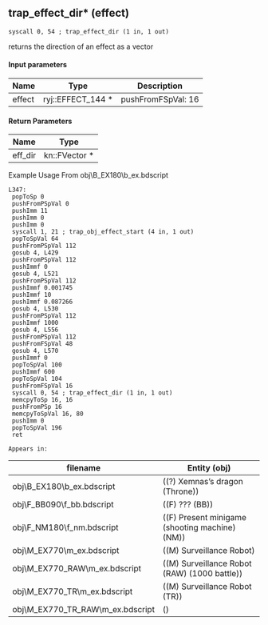 ## trap_effect_dir* (effect)

`syscall 0, 54 ; trap_effect_dir (1 in, 1 out)`

returns the direction of an effect as a vector

#### Input parameters
| Name | Type | Description
|------|------|------------
| effect   | ryj::EFFECT_144 *   | pushFromFSpVal: 16


#### Return Parameters
| Name | Type
|------|-----
| eff_dir   | kn::FVector *   
Example Usage From obj\B_EX180\b_ex.bdscript
```plaintext
L347:
 popToSp 0
 pushFromPSpVal 0
 pushImm 11
 pushImm 0
 pushImm 0
 syscall 1, 21 ; trap_obj_effect_start (4 in, 1 out)
 popToSpVal 64
 pushFromPSpVal 112
 gosub 4, L429
 pushFromPSpVal 112
 pushImmf 0
 gosub 4, L521
 pushFromPSpVal 112
 pushImmf 0.001745
 pushImmf 10
 pushImmf 0.087266
 gosub 4, L530
 pushFromPSpVal 112
 pushImmf 1000
 gosub 4, L556
 pushFromPSpVal 112
 pushFromFSpVal 48
 gosub 4, L570
 pushImmf 0
 popToSpVal 100
 pushImmf 600
 popToSpVal 104
 pushFromFSpVal 16
 syscall 0, 54 ; trap_effect_dir (1 in, 1 out)
 memcpyToSp 16, 16
 pushFromPSp 16
 memcpyToSpVal 16, 80
 pushImm 0
 popToSpVal 196
 ret
```





	Appears in:
| filename | Entity (obj)
|----------|-------------
| obj\B_EX180\b_ex.bdscript       | ((?) Xemnas’s dragon (Throne))          
| obj\F_BB090\f_bb.bdscript       | ((F) ??? (BB))          
| obj\F_NM180\f_nm.bdscript       | ((F) Present minigame (shooting machine) (NM))          
| obj\M_EX770\m_ex.bdscript       | ((M) Surveillance Robot)          
| obj\M_EX770_RAW\m_ex.bdscript       | ((M) Surveillance Robot (RAW) (1000 battle))          
| obj\M_EX770_TR\m_ex.bdscript       | ((M) Surveillance Robot (TR))          
| obj\M_EX770_TR_RAW\m_ex.bdscript       | ()          



